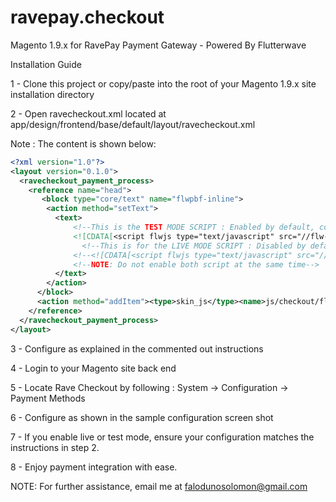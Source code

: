# ravepay.checkout
Magento 1.9.x for RavePay Payment Gateway - Powered By Flutterwave

Installation Guide

1 - Clone this project or copy/paste into the root of your Magento 1.9.x site installation directory

2 - Open ravecheckout.xml located at app/design/frontend/base/default/layout/ravecheckout.xml

Note : The content is shown below:

``` xml
<?xml version="1.0"?>
<layout version="0.1.0">
  <ravecheckout_payment_process>
    <reference name="head">
       <block type="core/text" name="flwpbf-inline">
        <action method="setText">
          <text>
              <!--This is the TEST MODE SCRIPT : Enabled by default, comment the line below to disable test mode -->
              <![CDATA[<script flwjs type="text/javascript" src="//flw-pms-dev.eu-west-1.elasticbeanstalk.com/flwv3-pug/getpaidx/api/flwpbf-inline.js"></script>]]> 
                <!--This is for the LIVE MODE SCRIPT : Disabled by default, ucomment the line below to enable live mode-->
              <!--<![CDATA[<script flwjs type="text/javascript" src="//api.ravepay.co/flwv3-pug/getpaidx/api/flwpbf-inline.js"></script>]]>-->
              <!--NOTE: Do not enable both script at the same time-->
          </text>
        </action>
      </block>
      <action method="addItem"><type>skin_js</type><name>js/checkout/flwpgate-inline.js</name></action>
    </reference>
  </ravecheckout_payment_process>
</layout>
``` 

3 - Configure as explained in the commented out instructions

4 - Login to your Magento site back end 

5 - Locate Rave Checkout by following : System -> Configuration -> Payment Methods

6 - Configure as shown in the sample configuration screen shot

7 - If you enable live or test mode, ensure your configuration matches the instructions in step 2.

8 - Enjoy payment integration with ease.

NOTE: For further assistance, email me at falodunosolomon@gmail.com